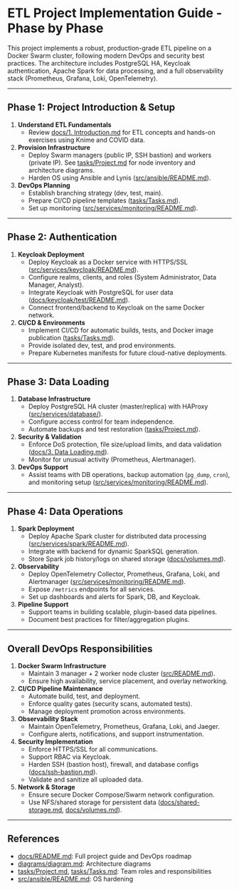 # ETL Project Implementation Guide - Phase by Phase

This project implements a robust, production-grade ETL pipeline on a Docker Swarm cluster, following modern DevOps and security best practices. The architecture includes PostgreSQL HA, Keycloak authentication, Apache Spark for data processing, and a full observability stack (Prometheus, Grafana, Loki, OpenTelemetry).

---

## Phase 1: Project Introduction & Setup

1. **Understand ETL Fundamentals**  
   - Review [docs/1. Introduction.md](docs/1.%20Introduction.md) for ETL concepts and hands-on exercises using Knime and COVID data.
2. **Provision Infrastructure**  
   - Deploy Swarm managers (public IP, SSH bastion) and workers (private IP). See [tasks/Project.md](tasks/Project.md) for node inventory and architecture diagrams.
   - Harden OS using Ansible and Lynis ([src/ansible/README.md](src/ansible/README.md)).
3. **DevOps Planning**  
   - Establish branching strategy (dev, test, main).
   - Prepare CI/CD pipeline templates ([tasks/Tasks.md](tasks/Tasks.md)).
   - Set up monitoring ([src/services/monitoring/README.md](src/services/monitoring/README.md)).

---

## Phase 2: Authentication

1. **Keycloak Deployment**  
   - Deploy Keycloak as a Docker service with HTTPS/SSL ([src/services/keycloak/README.md](src/services/keycloak/README.md)).
   - Configure realms, clients, and roles (System Administrator, Data Manager, Analyst).
   - Integrate Keycloak with PostgreSQL for user data ([docs/keycloak/test/README.md](docs/keycloak/test/README.md)).
   - Connect frontend/backend to Keycloak on the same Docker network.
2. **CI/CD & Environments**  
   - Implement CI/CD for automatic builds, tests, and Docker image publication ([tasks/Tasks.md](tasks/Tasks.md)).
   - Provide isolated dev, test, and prod environments.
   - Prepare Kubernetes manifests for future cloud-native deployments.

---

## Phase 3: Data Loading

1. **Database Infrastructure**  
   - Deploy PostgreSQL HA cluster (master/replica) with HAProxy ([src/services/database/](src/services/database/)).
   - Configure access control for team independence.
   - Automate backups and test restoration ([tasks/Project.md](tasks/Project.md)).
2. **Security & Validation**  
   - Enforce DoS protection, file size/upload limits, and data validation ([docs/3. Data Loading.md](docs/3.%20Data%20Loading.md)).
   - Monitor for unusual activity (Prometheus, Alertmanager).
3. **DevOps Support**  
   - Assist teams with DB operations, backup automation (`pg_dump`, `cron`), and monitoring setup ([src/services/monitoring/README.md](src/services/monitoring/README.md)).

---

## Phase 4: Data Operations

1. **Spark Deployment**  
   - Deploy Apache Spark cluster for distributed data processing ([src/services/spark/README.md](src/services/spark/README.md)).
   - Integrate with backend for dynamic SparkSQL generation.
   - Store Spark job history/logs on shared storage ([docs/volumes.md](docs/volumes.md)).
2. **Observability**  
   - Deploy OpenTelemetry Collector, Prometheus, Grafana, Loki, and Alertmanager ([src/services/monitoring/README.md](src/services/monitoring/README.md)).
   - Expose `/metrics` endpoints for all services.
   - Set up dashboards and alerts for Spark, DB, and Keycloak.
3. **Pipeline Support**  
   - Support teams in building scalable, plugin-based data pipelines.
   - Document best practices for filter/aggregation plugins.

---

## Overall DevOps Responsibilities

1. **Docker Swarm Infrastructure**  
   - Maintain 3 manager + 2 worker node cluster ([src/README.md](src/README.md)).
   - Ensure high availability, service placement, and overlay networking.
2. **CI/CD Pipeline Maintenance**  
   - Automate build, test, and deployment.
   - Enforce quality gates (security scans, automated tests).
   - Manage deployment promotion across environments.
3. **Observability Stack**  
   - Maintain OpenTelemetry, Prometheus, Grafana, Loki, and Jaeger.
   - Configure alerts, notifications, and support instrumentation.
4. **Security Implementation**  
   - Enforce HTTPS/SSL for all communications.
   - Support RBAC via Keycloak.
   - Harden SSH (bastion host), firewall, and database configs ([docs/ssh-bastion.md](docs/ssh-bastion.md)).
   - Validate and sanitize all uploaded data.
5. **Network & Storage**  
   - Ensure secure Docker Compose/Swarm network configuration.
   - Use NFS/shared storage for persistent data ([docs/shared-storage.md](docs/shared-storage.md), [docs/volumes.md](docs/volumes.md)).

---

## References

- [docs/README.md](docs/README.md): Full project guide and DevOps roadmap
- [diagrams/diagram.md](diagrams/diagram.md): Architecture diagrams
- [tasks/Project.md](tasks/Project.md), [tasks/Tasks.md](tasks/Tasks.md): Team roles and responsibilities
- [src/ansible/README.md](src/ansible/README.md): OS hardening
